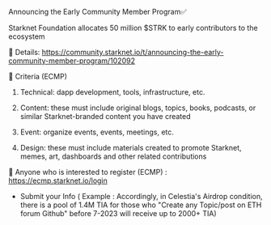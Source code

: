 Announcing the Early Community Member Program✅

Starknet Foundation allocates 50 million $STRK to early contributors to the ecosystem

📖 Details: https://community.starknet.io/t/announcing-the-early-community-member-program/102092

📌 Criteria (ECMP)
1. Technical: dapp development, tools, infrastructure, etc.

2. Content: these must include original blogs, topics, books, podcasts, or similar Starknet-branded content you have created

3. Event: organize events, events, meetings, etc.

4. Design: these must include materials created to promote Starknet, memes, art, dashboards and other related contributions

📌 Anyone who is interested to register (ECMP) : https://ecmp.starknet.io/login
- Submit your Info ( Example : Accordingly, in Celestia's Airdrop condition, there is a pool of 1.4M TIA for those who "Create any Topic/post on ETH forum Github" before 7-2023 will receive up to 2000+ TIA)
